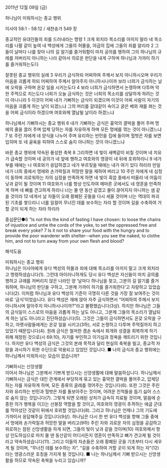 2011년 12월 09일 (금)

하나님이 미워하시는 종교 행위



이사야 58:1 - 58:12 / 새찬송가 549 장


종교적인 유대인들의 죄를 드러내라는 명령
1 크게 외치라 목소리를 아끼지 말라 네 목소리를 나팔 같이 높여 내 백성에게 그들의 허물을, 야곱의 집에 그들의 죄를 알리라 2 그들이 날마다 나를 찾아 나의 길 알기를 즐거워함이 마치 공의를 행하여 그의 하나님의 규례를 저버리지 아니하는 나라 같아서 의로운 판단을 내게 구하며 하나님과 가까이 하기를 즐거워하는도다

잘못된 종교 행위의 실례
3 우리가 금식하되 어찌하여 주께서 보지 아니하시오며 우리가 마음을 괴롭게 하되 어찌하여 주께서 알아주지 아니하시나이까 보라 너희가 금식하는 날에 오락을 구하며 온갖 일을 시키는도다 4 보라 너희가 금식하면서 논쟁하며 다투며 악한 주먹으로 치는도다 너희가 오늘 금식하는 것은 너희의 목소리를 상달하게 하려는 것이 아니니라 5 이것이 어찌 내가 기뻐하는 금식이 되겠으며 이것이 어찌 사람이 자기의 마음을 괴롭게 하는 날이 되겠느냐 그의 머리를 갈대같이 숙이고 굵은 베와 재를 펴는 것을 어찌 금식이라 하겠으며 여호와께 열납될 날이라 하겠느냐

하나님께서 기뻐하시는 종교 행위
6 내가 기뻐하는 금식은 흉악의 결박을 풀어 주며 멍에의 줄을 끌러 주며 압제 당하는 자를 자유하게 하며 모든 멍에를 꺾는 것이 아니겠느냐 7 또 주린 자에게 네 양식을 나누어 주며 유리하는 빈민을 집에 들이며 헐벗은 자를 보면 입히며 또 네 골육을 피하여 스스로 숨지 아니하는 것이 아니겠느냐

바른 종교 행위에 약속된 풍성한 축복
8 그리하면 네 빛이 새벽같이 비칠 것이며 네 치유가 급속할 것이며 네 공의가 네 앞에 행하고 여호와의 영광이 네 뒤에 호위하리니 9 네가 부를 때에는 나 여호와가 응답하겠고 네가 부르짖을 때에는 내가 여기 있다 하리라 만일 네가 너희 중에서 멍에와 손가락질과 허망한 말을 제하여 버리고 10 주린 자에게 네 심정이 동하며 괴로워하는 자의 심정을 만족하게 하면 네 빛이 흑암 중에서 떠올라 네 어둠이 낮과 같이 될 것이며 11 여호와가 너를 항상 인도하여 메마른 곳에서도 네 영혼을 만족하게 하며 네 뼈를 견고하게 하리니 너는 물 댄 동산 같겠고 물이 끊어지지 아니하는 샘 같을 것이라 12 네게서 날 자들이 오래 황폐된 곳들을 다시 세울 것이며 너는 역대의 파괴된 기초를 쌓으리니 너를 일컬어 무너진 데를 보수하는 자라 할 것이며 길을 수축하여 거할 곳이 되게 하는 자라 하리라

중심문단●6 "Is not this the kind of fasting I have chosen: to loose the chains of injustice and untie the cords of the yoke, to set the oppressed free and break every yoke? 7 Is it not to share your food with the hungry and to provide the poor wanderer with shelter--when you see the naked, to clothe him, and not to turn away from your own flesh and blood?

해석도움





미워하시는 종교 행위  
하나님은 이사야에게 유다 백성의 허물과 죄에 대해 목소리를 아끼지 말고 크게 외치라고 명령하셨습니다(1). 그런데 아이러니하게도 당시 유다 백성은 자신들이 마치 공의를 행하고 규례를 저버리지 않은 나라인 양 ‘날마다 하나님을 찾고, 그분의 길 알기를 즐거워하며, 하나님의 판단을 구하고, 그분께 가까이 하기를 즐거워한다’고 자랑하고 있었습니다(2). 이처럼 하나님과 유다 백성의 기준이 극명히 다른 것을 가장 잘 보여주는 것이 바로 ‘금식’이었습니다. 유다 백성은 재에 앉아 자주 금식하면서 “어찌하여 주께서 보지 아니하시며 알아주지 아니하시나이까?”라고 불평했습니다(3상). 하지만 하나님은 그들의 금식일이 스스로의 마음을 괴롭게 하는 날도 아니고, 그분께 그들의 목소리가 열납되게 하는 날도 아니라고 진단하셨습니다(5). 그것은 그들이 금식하면서도 온갖 오락을 구하고, 아랫사람들에게는 온갖 일을 시키고(3하), 서로 논쟁하고 다투며 주먹질까지 하고 있었기 때문입니다(4). 원래 금식은 철저한 겸손 속에서 회개와 성결을 회복하게 하기 위해 제정된 것으로(시 69:10), 자기를 부인하고 이기심과 정욕을 깨트리기 위한 것입니다. 하지만 유다 백성의 금식은 그것의 본래 목적과 달리 현실의 축복을 빌고, 종교적 자랑을 과시하기 위한 수단으로 악용되고 있었던 것입니다.
■ 나의 금식과 종교 행위에는 하나님께서 미워하시는 모습이 없습니까?

기뻐하시는 신앙생활  
이어서 하나님은 그분께서 기쁘게 받으시는 신앙생활에 대해 말씀하십니다. 하나님께서 기뻐하시는 금식은 대인 관계에서 부당하게 묶고 있는 흉악한 결박을 풀어주고, 압제당하는 자를 자유하게 하며, 모든 종류의 굴레를 꺾어주는 것입니다(6). 또한 그것은 주린 자와 유리하는 빈민과 헐벗은 자를 돌보아주는 것이며, 어려운 친척들을 돕기 싫어 스스로 숨지 않는 것입니다(7). 그렇게 되면 오래된 상처가 급속히 치료될 것이며, 말씀에 순종한 의가 행복을 이끄는 선봉장 역할을 할 것이고, 여호와의 영광이 추격하는 애굽 군대를 막아섰던 것같이 뒤에서 호위할 것입니다(8). 그리고 하나님은 언제나 그의 기도에 가까이서 응답해주실 것입니다(9상). 하나님은 다시 한 번 유다 백성을 향해 그들 중에서 멍에와 손가락질과 허망한 말을 버리고(9하) 주린 자와 괴로운 자의 심정을 공감하고 위로하는 참된 신앙생활을 하게 되면, 그들의 빛이 낮과 같을 것이며(10) 여호와께서 항상 인도하심으로 마치 물 댄 동산같이 어디서든지 영혼이 만족하고 뼈가 견고케 될 것이라고 약속하셨습니다(11). 그리고 이들의 자손들은 오래 황폐된 곳을 기초부터 다시 세우게 될 것이며, “무너진 데를 보수하는 자”, “길을 수축하여 거할 곳이 되게 하는 자”(12)라는 영광스러운 호칭을 가지게 될 것입니다.
■ 나는 하나님께서 기뻐 받으시는 신앙생활을 하므로 약속된 축복을 누리고 있습니까?